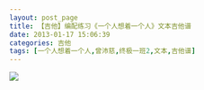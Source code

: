 ```yaml
---
layout: post_page
title: 【吉他】编配练习《一个人想着一个人》文本吉他谱
date: 2013-01-17 15:06:39
categories: 吉他
tags: [一个人想着一个人,曾沛慈,终极一班2,文本,吉他谱]
---
```









![](/imgs/3924507cd6152c3fa10b55fc5f8b41f598cc0b2c.jpg)

